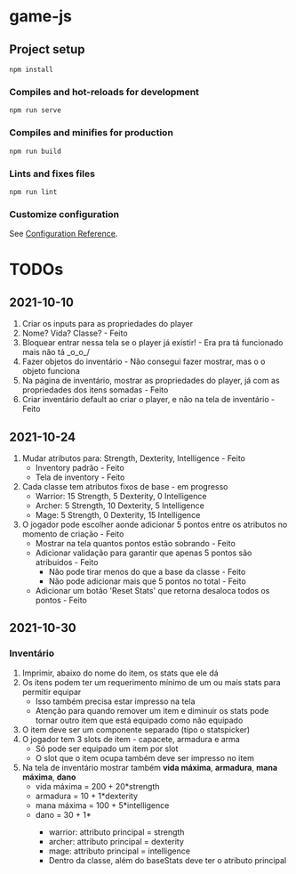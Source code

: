 # game-js

## Project setup
```
npm install
```

### Compiles and hot-reloads for development
```
npm run serve
```

### Compiles and minifies for production
```
npm run build
```

### Lints and fixes files
```
npm run lint
```

### Customize configuration
See [Configuration Reference](https://cli.vuejs.org/config/).

# TODOs

## 2021-10-10
1. Criar os inputs para as propriedades do player
2. Nome? Vida? Classe? - Feito
3. Bloquear entrar nessa tela se o player já existir! - Era pra tá funcionado mais não tá \_o_o_/
4. Fazer objetos do inventário - Não consegui fazer mostrar, mas o o objeto funciona
5. Na página de inventário, mostrar as propriedades do player, já com as propriedades dos itens somadas - Feito
6. Criar inventário default ao criar o player, e não na tela de inventário - Feito

## 2021-10-24
1. Mudar atributos para: Strength, Dexterity, Intelligence - Feito
    - Inventory padrão - Feito
    - Tela de inventory - Feito
2. Cada classe tem atributos fixos de base - em progresso
    - Warrior: 15 Strength, 5 Dexterity, 0 Intelligence
    - Archer: 5 Strength, 10 Dexterity, 5 Intelligence
    - Mage: 5 Strength, 0 Dexterity, 15 Intelligence
3. O jogador pode escolher aonde adicionar 5 pontos entre os atributos no momento de criação - Feito
    - Mostrar na tela quantos pontos estão sobrando - Feito
    - Adicionar validação para garantir que apenas 5 pontos são atribuidos - Feito
         - Não pode tirar menos do que a base da classe - Feito
         - Não pode adicionar mais que 5 pontos no total - Feito
    - Adicionar um botão 'Reset Stats' que retorna desaloca todos os pontos - Feito

## 2021-10-30
### Inventário
1. Imprimir, abaixo do nome do item, os stats que ele dá
2. Os itens podem ter um requerimento mínimo de um ou mais stats para permitir equipar
    - Isso também precisa estar impresso na tela
    - Atenção para quando remover um item e diminuir os stats pode tornar outro item que está equipado como não equipado
3. O item deve ser um componente separado (tipo o statspicker)
4. O jogador tem 3 slots de item - capacete, armadura e arma
    - Só pode ser equipado um item por slot
    - O slot que o item ocupa também deve ser impresso no item
5. Na tela de inventário mostrar também **vida máxima**, **armadura**, **mana máxima**,  **dano**
    - vida máxima = 200 + 20*strength
    - armadura = 10 + 1*dexterity
    - mana máxima = 100 + 5*intelligence
    - dano = 30 + 1*<attributo principal da classe>
        - warrior: attributo principal = strength
        - archer: attributo principal = dexterity
        - mage: attributo principal = intelligence
        - Dentro da classe, além do baseStats deve ter o atributo principal
